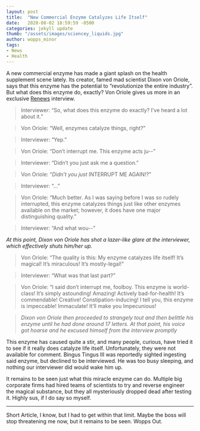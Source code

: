 ```yaml
---
layout: post
title:  "New Commercial Enzyme Catalyzes Life Itself"
date:   2020-08-02 18:59:59 -0500
categories: jekyll update
thumb: "/assets/images/sciencey_liquids.jpg"
author: wopps_minor
tags:
- News
- Health
---
```


A new commercial enzyme has made a giant splash on the health supplement scene lately. Its creator, famed mad scientist Dixon von Oriole, says that this enzyme has the potential to “revolutionize the entire industry”. But what does this enzyme do, exactly? Von Oriole gives us more in an exclusive [Renews](https://hecrenews.github.io/jekyll/update/2020/08/01/hecrenews-gets-serach-feature.html) interview. 

 > Interviewer: “So, what does this enzyme do exactly? I’ve heard a lot about it.”
 
 > Von Oriole: “Well, enzymes catalyze things, right?”
 
 > Interviewer: “Yep.”
 
 > Von Oriole: “Don’t interrupt me. This enzyme acts ju--”
 
 > Interviewer: “Didn’t you just ask me a question.”
 
 > Von Oriole: “*Didn’t you just* INTERRUPT ME AGAIN!?”
 
 > Interviewer: “...”
 
 > Von Oriole: “Much better. As I was saying before I was so rudely interrupted, this enzyme catalyzes things just like other enzymes available on the market; however, it does have one major distinguishing quality.”
 
 
> Interviewer: “And what wou--”

*At this point, Dixon von Oriole has shot a lazer-like glare at the interviewer, which effectively shuts him/her up.*

> Von Oriole: “The quality is this: My enzyme catalyzes life itself! It’s magical! It’s miraculous! It’s mostly-legal!”

> Interviewer: “What was that last part?”

> Von Oriole: “I said don’t interrupt me, foolboy. This enzyme is world-class! It’s simply astounding! Amazing! Actively bad-for-health! It’s commendable! Creative! Constipation-inducing! I tell you, this enzyme is impeccable! Immaculate! It’ll make you Impecunious!

> *Dixon von Oriole then proceeded to strangely tout and then belittle his enzyme until he had done around 17 letters. At that point, his voice got hoarse and he excused himself from the interview promptly*

This enzyme has caused quite a stir, and many people, curious, have tried it to see if it really does catalyze life itself. Unfortunately, they were not available for comment. Bingus Tingus III was reportedly sighted ingesting said enzyme, but declined to be interviewed. He was too busy sleeping, and nothing our interviewer did would wake him up.

It remains to be seen just what this miracle enzyme can do. Multiple big corporate firms had hired teams of scientists to try and reverse engineer the magical substance, but they all mysteriously dropped dead after testing it. Highly sus, if I do say so myself.

---

Short Article, I know, but I had to get within that limit. Maybe the boss will stop threatening me now, but it remains to be seen. Wopps Out.



